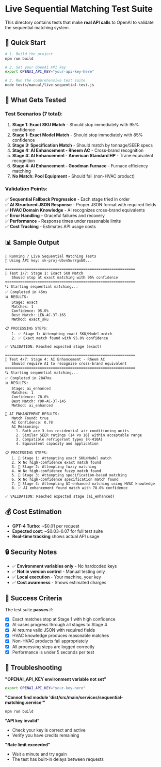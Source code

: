 # Live Sequential Matching Test Suite

This directory contains tests that make **real API calls** to OpenAI to validate the sequential matching system.

## 🚀 Quick Start

```bash
# 1. Build the project
npm run build

# 2. Set your OpenAI API key
export OPENAI_API_KEY="your-api-key-here"

# 3. Run the comprehensive test suite
node tests/manual/live-sequential-test.js
```

## 🧪 What Gets Tested

### Test Scenarios (7 total):

1. **Stage 1: Exact SKU Match** - Should stop immediately with 95% confidence
2. **Stage 1: Exact Model Match** - Should stop immediately with 85% confidence  
3. **Stage 3: Specification Match** - Should match by tonnage/SEER specs
4. **Stage 4: AI Enhancement - Rheem AC** - Cross-brand recognition
5. **Stage 4: AI Enhancement - American Standard HP** - Trane equivalent recognition
6. **Stage 4: AI Enhancement - Goodman Furnace** - Furnace efficiency matching
7. **No Match: Pool Equipment** - Should fail (non-HVAC product)

### Validation Points:

✅ **Sequential Fallback Progression** - Each stage tried in order  
✅ **AI Structured JSON Response** - Proper JSON format with required fields  
✅ **HVAC Domain Knowledge** - AI recognizes cross-brand equivalents  
✅ **Error Handling** - Graceful failures and recovery  
✅ **Performance** - Response times under reasonable limits  
✅ **Cost Tracking** - Estimates API usage costs  

## 📊 Sample Output

```
🧪 Running 7 Live Sequential Matching Tests
🔑 Using API key: sk-proj-Ubvn5wrrgxb0...

============================================================
📝 Test 1/7: Stage 1: Exact SKU Match
   Should stop at exact matching with 95% confidence
============================================================
🔍 Starting sequential matching...
✅ Completed in 45ms
📊 RESULTS:
   Stage: exact
   Matches: 1
   Confidence: 95.0%
   Best Match: LEN-AC-3T-16S
   Method: exact_sku

📋 PROCESSING STEPS:
   1. ✅ Stage 1: Attempting exact SKU/Model match
   2. ✅ Exact match found with 95.0% confidence

✅ VALIDATION: Reached expected stage (exact)

============================================================
📝 Test 4/7: Stage 4: AI Enhancement - Rheem AC
   Should require AI to recognize cross-brand equivalent
============================================================
🔍 Starting sequential matching...
✅ Completed in 2847ms
📊 RESULTS:
   Stage: ai_enhanced
   Matches: 1
   Confidence: 78.0%
   Best Match: YOR-AC-3T-14S
   Method: ai_enhanced

🤖 AI ENHANCEMENT RESULTS:
   Match Found: true
   AI Confidence: 0.78
   AI Reasoning:
     1. Both are 3-ton residential air conditioning units
     2. Similar SEER ratings (14 vs 16) within acceptable range
     3. Compatible refrigerant types (R-410A)
     4. Equivalent capacity and application

📋 PROCESSING STEPS:
   1. 🔄 Stage 1: Attempting exact SKU/Model match
   2. ❌ No high-confidence exact match found
   3. 🔄 Stage 2: Attempting fuzzy matching
   4. ❌ No high-confidence fuzzy match found
   5. 🔄 Stage 3: Attempting specification-based matching
   6. ❌ No high-confidence specification match found
   7. 🔄 Stage 4: Attempting AI-enhanced matching using HVAC knowledge
   8. ✅ AI enhancement found match with 78.0% confidence

✅ VALIDATION: Reached expected stage (ai_enhanced)
```

## 💰 Cost Estimation

- **GPT-4 Turbo**: ~$0.01 per request
- **Expected cost**: ~$0.03-0.07 for full test suite
- **Real-time tracking** shows actual API usage

## 🔒 Security Notes

- ✅ **Environment variables only** - No hardcoded keys
- ✅ **Not in version control** - Manual testing only
- ✅ **Local execution** - Your machine, your key
- ✅ **Cost awareness** - Shows estimated charges

## 🎯 Success Criteria

The test suite **passes** if:
- [x] Exact matches stop at Stage 1 with high confidence
- [x] AI cases progress through all stages to Stage 4
- [x] AI returns valid JSON with required fields
- [x] HVAC knowledge produces reasonable matches
- [x] Non-HVAC products fail appropriately
- [x] All processing steps are logged correctly
- [x] Performance is under 5 seconds per test

## 🐛 Troubleshooting

**"OPENAI_API_KEY environment variable not set"**
```bash
export OPENAI_API_KEY="your-key-here"
```

**"Cannot find module 'dist/src/main/services/sequential-matching.service'"**
```bash
npm run build
```

**"API key invalid"**
- Check your key is correct and active
- Verify you have credits remaining

**"Rate limit exceeded"**
- Wait a minute and try again
- The test has built-in delays between requests